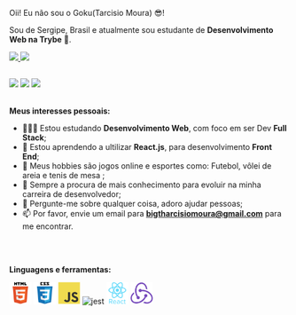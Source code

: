 Oii! Eu não sou o Goku(Tarcisio Moura) 😎!
<br/>

Sou de Sergipe, Brasil e atualmente sou estudante de **Desenvolvimento Web na Trybe** 🚀. 

 <div>
  <a href="https://github.com/TarcisioMoura7">
  <img height="180em" src="https://github-readme-stats.vercel.app/api?username=TarcisioMoura7&show_icons=true&theme=dracula&include_all_commits=true&count_private=true"/>
  <img height="180em" src="https://github-readme-stats.vercel.app/api/top-langs/?username=TarcisioMoura7&layout=compact&langs_count=7&theme=dracula"/>
</div>
  
##
  
<div> 
  <a href="https://www.instagram.com/mouratarcisio_/" target="_blank"><img src="https://img.shields.io/badge/-Instagram-%23E4405F?style=for-the-badge&logo=instagram&logoColor=white" target="_blank"></a>
  <a href = "mailto:bigtharcisiomoura@gmail.com"><img src="https://img.shields.io/badge/-Gmail-%23333?style=for-the-badge&logo=gmail&logoColor=white" target="_blank"></a>
  <a href="https://www.linkedin.com/in/tarcisio-moura-9a006220b/" target="_blank"><img src="https://img.shields.io/badge/-LinkedIn-%230077B5?style=for-the-badge&logo=linkedin&logoColor=white" target="_blank"></a> 
</div>
</br>

**Meus interesses pessoais:**
 
- 👨🏽‍💻 Estou estudando **Desenvolvimento Web**, com foco em ser Dev **Full Stack**;
- 🌱 Estou aprendendo a ultilizar **React.js**, para desenvolvimento **Front End**;
- 🤔 Meus hobbies são jogos online e esportes como: Futebol, vôlei de areia e tenis de mesa ;
- 💼 Sempre a procura de mais conhecimento para evoluir na minha carreira de desenvolvedor;
- 💬 Pergunte-me sobre qualquer coisa, adoro ajudar pessoas;
- 📫 Por favor, envie um email para **bigtharcisiomoura@gmail.com** para me encontrar.

</br>
  
##

**Linguagens e ferramentas:**  

<p align="left">
  <img src="https://raw.githubusercontent.com/devicons/devicon/master/icons/html5/html5-original-wordmark.svg" alt="html5" width="40" height="40"/> 
  <img src="https://raw.githubusercontent.com/devicons/devicon/master/icons/css3/css3-original-wordmark.svg" alt="css3" width="40" height="40"/> 
  <img src="https://raw.githubusercontent.com/devicons/devicon/master/icons/javascript/javascript-original.svg" alt="javascript" width="40" height="40"/> 
  <img src="https://www.learnstorybook.com/intro-to-storybook/logo-jest.png" alt="jest" width="40" height="40" />
  <img src="https://raw.githubusercontent.com/devicons/devicon/master/icons/react/react-original-wordmark.svg" alt="react" width="40" height="40"/> 
  <img src="https://raw.githubusercontent.com/devicons/devicon/master/icons/redux/redux-original.svg" alt="redux" width="40" height="40"/> 
</p>
